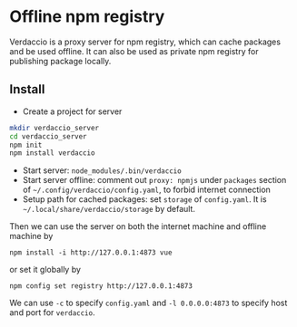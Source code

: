 
# Offline npm registry

Verdaccio is a proxy server for npm registry, which can cache packages and be used offline. It can also be used as private npm registry for publishing package locally.

## Install

  * Create a project for server
  
```bash
mkdir verdaccio_server
cd verdaccio_server
npm init
npm install verdaccio
```

  * Start server: `node_modules/.bin/verdaccio`
  * Start server offline: comment out `proxy: npmjs` under `packages` section of `~/.config/verdaccio/config.yaml`, to forbid internet connection
  * Setup path for cached packages: set `storage` of `config.yaml`. It is `~/.local/share/verdaccio/storage` by default.
  
Then we can use the server on both the internet machine and offline machine by
```
npm install -i http://127.0.0.1:4873 vue
```

or set it globally by 
```
npm config set registry http://127.0.0.1:4873
```

We can use `-c` to specify `config.yaml` and `-l 0.0.0.0:4873` to specify host and port for `verdaccio`.
